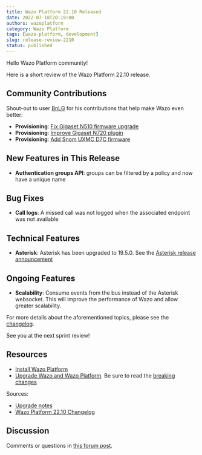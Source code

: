 ```yaml
---
title: Wazo Platform 22.10 Released
date: 2022-07-18T20:19:00
authors: wazoplatform
category: Wazo Platform
tags: [wazo-platform, development]
slug: release-review-2210
status: published
---
```


Hello Wazo Platform community!

Here is a short review of the Wazo Platform 22.10 release.

## Community Contributions

Shout-out to user [BnLG](https://github.com/BnLG) for his contributions that help make Wazo even better:

- **Provisioning**: [Fix Gigaset N510 firmware upgrade](https://github.com/wazo-platform/wazo-provd-plugins/pull/142)
- **Provisioning**: [Improve Gigaset N720 plugin](https://github.com/wazo-platform/wazo-provd-plugins/pull/141)
- **Provisioning**: [Add Snom UXMC D7C firmware](https://github.com/wazo-platform/wazo-provd-plugins/pull/136)

## New Features in This Release

- **Authentication groups API**: groups can be filtered by a policy and now have a unique name

## Bug Fixes

- **Call logs**: A missed call was not logged when the associated endpoint was not available

## Technical Features

- **Asterisk**: Asterisk has been upgraded to 19.5.0. See the [Asterisk release announcement](https://www.asterisk.org/asterisk-news/asterisk-19-5-0-now-available/)

## Ongoing Features

- **Scalability**: Consume events from the bus instead of the Asterisk websocket. This will improve the performance of Wazo and allow greater scalability.

For more details about the aforementioned topics, please see the [changelog](https://wazo-dev.atlassian.net/issues/?jql=project%3DWAZO%20AND%20fixVersion%3D22.10).

See you at the next sprint review!

<!-- truncate -->

## Resources

- [Install Wazo Platform](https://wazo-platform.org/use-cases)
- [Upgrade Wazo and Wazo Platform](/uc-doc/upgrade/). Be sure to read the
  [breaking changes](/uc-doc/upgrade/upgrade_notes#22-10)

Sources:

- [Upgrade notes](/uc-doc/upgrade/upgrade_notes#22-10)
- [Wazo Platform 22.10 Changelog](https://wazo-dev.atlassian.net/issues/?jql=project%3DWAZO%20AND%20fixVersion%3D22.10)

## Discussion

Comments or questions in
[this forum post](https://wazo-platform.discourse.group/t/blog-wazo-platform-22-10-released).
